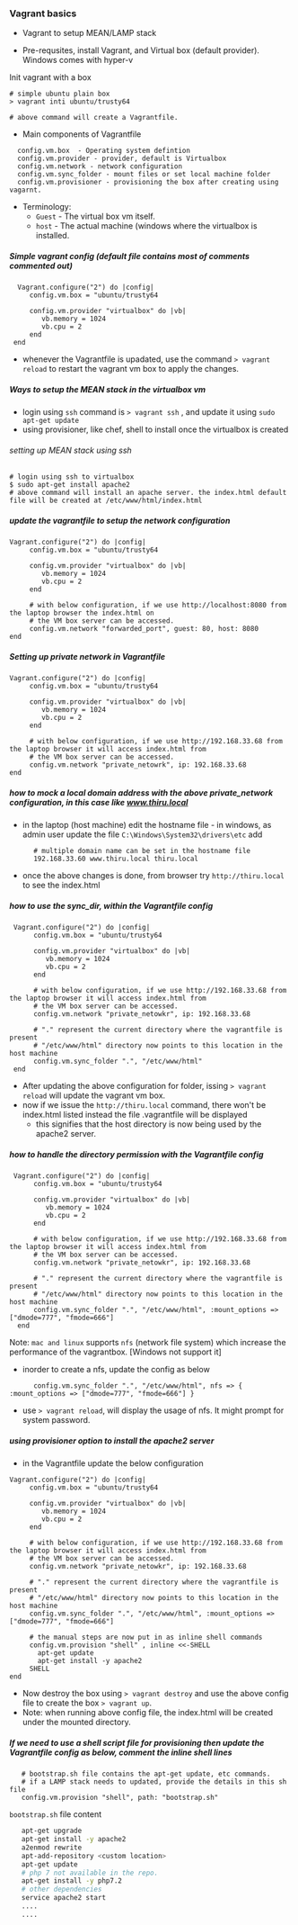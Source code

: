 
### Vagrant basics

- Vagrant to setup MEAN/LAMP stack 

- Pre-requsites, install Vagrant, and Virtual box (default provider). Windows comes with hyper-v

Init vagrant with a box
```
# simple ubuntu plain box
> vagrant inti ubuntu/trusty64

# above command will create a Vagrantfile.
```
 - Main components of Vagrantfile
```
  config.vm.box  - Operating system defintion
  config.vm.provider - provider, default is Virtualbox
  config.vm.network - network configuration
  config.vm.sync_folder - mount files or set local machine folder
  config.vm.provisioner - provisioning the box after creating using vagarnt.
```

 - Terminology:
   - `Guest` - The virtual box vm itself.
   - `host` - The actual machine (windows where the virtualbox is installed.
   
 ##### Simple vagrant config (default file contains most of comments commented out)
 ```
   Vagrant.configure("2") do |config|
      config.vm.box = "ubuntu/trusty64
      
      config.vm.provider "virtualbox" do |vb|
         vb.memory = 1024
         vb.cpu = 2
      end
  end
 ```
 
 - whenever the Vagrantfile is upadated, use the command `> vagrant reload` to restart the vagrant vm box to apply the changes.
 
 ##### Ways to setup the MEAN stack in the virtualbox vm
   - login using `ssh` command is `> vagrant ssh` , and update it using `sudo apt-get update`
   - using provisioner, like chef, shell to install once the virtualbox is created
   
 ###### setting up MEAN stack using ssh
  ```
  # login using ssh to virtualbox
  $ sudo apt-get install apache2
  # above command will install an apache server. the index.html default file will be created at /etc/www/html/index.html
  ```
  
 ##### update the vagrantfile to setup the network configuration
  
 ```
 Vagrant.configure("2") do |config|
      config.vm.box = "ubuntu/trusty64
      
      config.vm.provider "virtualbox" do |vb|
         vb.memory = 1024
         vb.cpu = 2
      end
      
      # with below configuration, if we use http://localhost:8080 from the laptop browser the index.html on
      # the VM box server can be accessed.
      config.vm.network "forwarded_port", guest: 80, host: 8080
 end
 ```
 
##### Setting up private network in Vagrantfile

 ```
 Vagrant.configure("2") do |config|
      config.vm.box = "ubuntu/trusty64
      
      config.vm.provider "virtualbox" do |vb|
         vb.memory = 1024
         vb.cpu = 2
      end
      
      # with below configuration, if we use http://192.168.33.68 from the laptop browser it will access index.html from 
      # the VM box server can be accessed.
      config.vm.network "private_netowrk", ip: 192.168.33.68
 end
 ```
 
##### how to mock a local domain address with the above private_network configuration, in this case like www.thiru.local
  
   -  in the laptop (host machine) edit the hostname file
     -  in windows, as admin user update the file `C:\Windows\System32\drivers\etc` add
     
```
      # multiple domain name can be set in the hostname file
      192.168.33.60 www.thiru.local thiru.local
```
  -  once the above changes is done, from browser try `http://thiru.local` to see the index.html

  
##### how to use the sync_dir, within the Vagrantfile config
  
```
 Vagrant.configure("2") do |config|
      config.vm.box = "ubuntu/trusty64
      
      config.vm.provider "virtualbox" do |vb|
         vb.memory = 1024
         vb.cpu = 2
      end
      
      # with below configuration, if we use http://192.168.33.68 from the laptop browser it will access index.html from 
      # the VM box server can be accessed.
      config.vm.network "private_netowkr", ip: 192.168.33.68
      
      # "." represent the current directory where the vagrantfile is present
      # "/etc/www/html" directory now points to this location in the host machine
      config.vm.sync_folder ".", "/etc/www/html"
 end
 ```
   - After updating the above configuration for folder, issing `> vagrant reload` will update the vagrant vm box.
   - now if we issue the `http://thiru.local` command, there won't be index.html listed instead the file .vagrantfile will be displayed
      - this signifies that the host directory is now being used by the apache2 server.
  
 ##### how to handle the directory permission with the Vagrantfile config
 
```
 Vagrant.configure("2") do |config|
      config.vm.box = "ubuntu/trusty64
      
      config.vm.provider "virtualbox" do |vb|
         vb.memory = 1024
         vb.cpu = 2
      end
      
      # with below configuration, if we use http://192.168.33.68 from the laptop browser it will access index.html from 
      # the VM box server can be accessed.
      config.vm.network "private_netowkr", ip: 192.168.33.68
      
      # "." represent the current directory where the vagrantfile is present
      # "/etc/www/html" directory now points to this location in the host machine
      config.vm.sync_folder ".", "/etc/www/html", :mount_options => ["dmode=777", "fmode=666"]
  end
```
 
 Note: `mac and linux` supports `nfs` (network file system) which increase the performance of the vagrantbox. [Windows not support it]
  - inorder to create a nfs, update the config as below
 
```
      config.vm.sync_folder ".", "/etc/www/html", nfs => { :mount_options => ["dmode=777", "fmode=666"] }
```
  - use `> vagrant reload`, will display the usage of nfs. It might prompt for system password.
    
##### using provisioner option to install the apache2 server
  - in the Vagrantfile update the below configuration
 
 ```
 Vagrant.configure("2") do |config|
      config.vm.box = "ubuntu/trusty64
      
      config.vm.provider "virtualbox" do |vb|
         vb.memory = 1024
         vb.cpu = 2
      end
      
      # with below configuration, if we use http://192.168.33.68 from the laptop browser it will access index.html from 
      # the VM box server can be accessed.
      config.vm.network "private_netowkr", ip: 192.168.33.68
      
      # "." represent the current directory where the vagrantfile is present
      # "/etc/www/html" directory now points to this location in the host machine
      config.vm.sync_folder ".", "/etc/www/html", :mount_options => ["dmode=777", "fmode=666"]
      
      # the manual steps are now put in as inline shell commands
      config.vm.provision "shell" , inline <<-SHELL 
        apt-get update
        apt-get install -y apache2
      SHELL
 end
```
 - Now destroy the box using `> vagrant destroy` and use the above config file to create the box `> vagrant up`.
 - Note: when running above config file, the index.html will be created under the mounted directory.
 
 ##### If we need to use a shell script file for provisioning then update the Vagrantfile config as below, comment the inline shell lines
```
   # bootstrap.sh file contains the apt-get update, etc commands.
   # if a LAMP stack needs to updated, provide the details in this sh file
   config.vm.provision "shell", path: "bootstrap.sh"
```
   `bootstrap.sh` file content
```sh
   apt-get upgrade
   apt-get install -y apache2
   a2enmod rewrite
   apt-add-repository <custom location>
   apt-get update
   # php 7 not available in the repo.
   apt-get install -y php7.2
   # other dependencies
   service apache2 start
   ....
   ....
```
  
